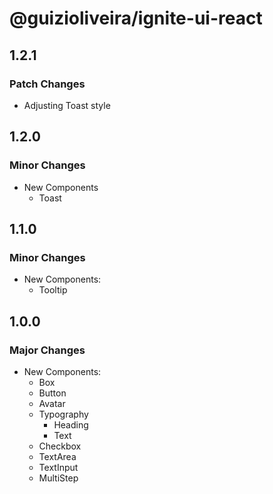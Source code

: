 # @guizioliveira/ignite-ui-react

## 1.2.1

### Patch Changes

- Adjusting Toast style

## 1.2.0

### Minor Changes

- New Components
  - Toast

## 1.1.0

### Minor Changes

- New Components:
  - Tooltip

## 1.0.0

### Major Changes

- New Components:
  - Box
  - Button
  - Avatar
  - Typography
    - Heading
    - Text
  - Checkbox
  - TextArea
  - TextInput
  - MultiStep
